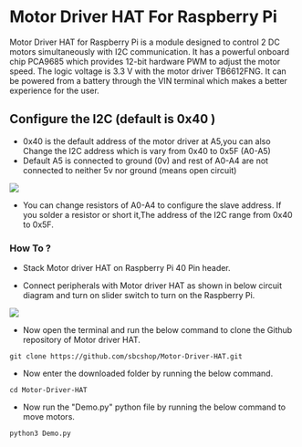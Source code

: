 # Motor Driver HAT For Raspberry Pi

Motor Driver HAT for Raspberry Pi is a module designed to control 2 DC motors simultaneously with I2C communication. It has a powerful onboard chip PCA9685 which provides 12-bit hardware PWM to adjust the motor speed. The logic voltage is 3.3 V with the motor driver TB6612FNG. It can be powered from a battery through the VIN terminal which makes a better experience for the user.



## Configure the I2C (default is 0x40 )
 * 0x40 is the default address of the motor driver at A5,you can also Change the I2C address which is vary from  0x40 to 0x5F (A0-A5)
 * Default A5 is connected to ground (0v) and rest of A0-A4 are not connected to neither 5v nor ground (means open circuit)
  <img src="https://github.com/sbcshop/Motor-Driver-HAT/blob/main/I2C_configure.JPG" /> 
  
 * You can change resistors of A0-A4 to configure the slave address. If you solder a resistor or short it,The address of the I2C range from 0x40 to 0x5F.

### How To ?

* Stack Motor driver HAT on Raspberry Pi 40 Pin header.

* Connect peripherals with Motor driver HAT as shown in below circuit diagram and turn on slider switch to turn on the Raspberry Pi.

<img src="https://learn.sb-components.co.uk/images/b/b3/Motor_driver_hat_ckt.png" />



* Now open the terminal and run the below command to clone the Github repository of Motor driver HAT.

``` git clone https://github.com/sbcshop/Motor-Driver-HAT.git ```

* Now enter the downloaded folder by running the below command.

``` cd Motor-Driver-HAT ```

* Now run the "Demo.py" python file by running the below command to move motors.

``` python3 Demo.py  ```
